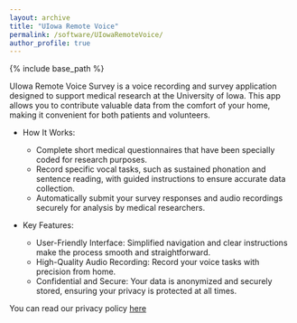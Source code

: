 ```yaml
---
layout: archive
title: "UIowa Remote Voice"
permalink: /software/UIowaRemoteVoice/
author_profile: true
---
```


{% include base_path %}

UIowa Remote Voice Survey is a voice recording and survey application designed to support medical research at the University of Iowa. This app allows you to contribute valuable data from the comfort of your home, making it convenient for both patients and volunteers.

* How It Works:
    * Complete short medical questionnaires that have been specially coded for research purposes.
    * Record specific vocal tasks, such as sustained phonation and sentence reading, with guided instructions to ensure accurate data collection.
    * Automatically submit your survey responses and audio recordings securely for analysis by medical researchers. 

* Key Features:
    * User-Friendly Interface: Simplified navigation and clear instructions make the process smooth and straightforward.
    * High-Quality Audio Recording: Record your voice tasks with precision from home.
    * Confidential and Secure: Your data is anonymized and securely stored, ensuring your privacy is protected at all times.

You can read our privacy policy [here](https://dupont.cs.uiowa.edu/software/otolaryngology/remotevoice/privacypolicy)